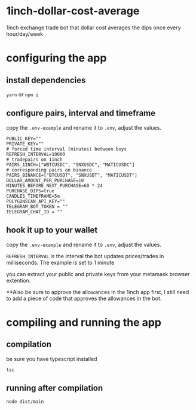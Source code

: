 # 1inch-dollar-cost-average

1inch exchange trade bot that dollar cost averages the dips once every hour/day/week

# configuring the app

## install dependencies

`yarn` or `npm i`

## configure pairs, interval and timeframe

copy the `.env-example` and rename it to `.env`, adjust the values.

```
PUBLIC_KEY=""
PRIVATE_KEY=""
# forced time interval (minutes) between buys
REFRESH_INTERVAL=10000 
# tradepairs on 1inch
PAIRS_1INCH=["WBTCUSDC", "SNXUSDC", "MATICUSDC"]
# corresponding pairs on binance
PAIRS_BINANCE=["BTCUSDT", "SNXUSDT", "MATICUSDT"]
DOLLAR_AMOUNT_PER_PURCHASE=10
MINUTES_BEFORE_NEXT_PURCHASE=60 * 24
PURCHASE_DIPS=true
CANDLES_TIMEFRAME=5m
POLYGONSCAN_API_KEY=""
TELEGRAM_BOT_TOKEN = ""
TELEGRAM_CHAT_ID = ""
```

## hook it up to your wallet

copy the `.env-example` and rename it to `.env`, adjust the values.

`REFRESH_INTERVAL` is the interval the bot updates prices/trades in milliseconds. The example is set to 1 minute

you can extract your public and private keys from your metamask browser extention.

\*\*Also be sure to approve the allowances in the 1inch app first, I still need to add a piece of code that approves the allowances in the bot.

# compiling and running the app

## compilation

be sure you have typescript installed

`tsc`

## running after compilation

`node dist/main`
